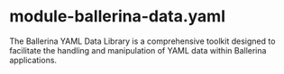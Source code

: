 # module-ballerina-data.yaml
The Ballerina YAML Data Library is a comprehensive toolkit designed to facilitate the handling and manipulation of YAML data within Ballerina applications.
